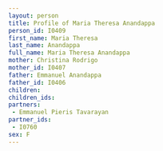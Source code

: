 ```yaml
---
layout: person
title: Profile of Maria Theresa Anandappa
person_id: I0409
first_name: Maria Theresa
last_name: Anandappa
full_name: Maria Theresa Anandappa
mother: Christina Rodrigo
mother_id: I0407
father: Emmanuel Anandappa
father_id: I0406
children:
children_ids:
partners:
 - Emmanuel Pieris Tavarayan
partner_ids:
 - I0760
sex: F
---
```


